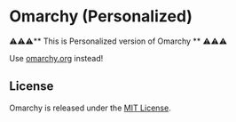 # Omarchy (Personalized)

⚠️⚠️⚠️** This is Personalized version of Omarchy ** ⚠️⚠️⚠️

Use [omarchy.org](https://omarchy.org) instead!

## License

Omarchy is released under the [MIT License](https://opensource.org/licenses/MIT).
